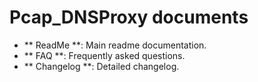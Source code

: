 ﻿Pcap_DNSProxy documents
=====

* ** ReadMe **: Main readme documentation.
* ** FAQ **: Frequently asked questions.
* ** Changelog **: Detailed changelog.
